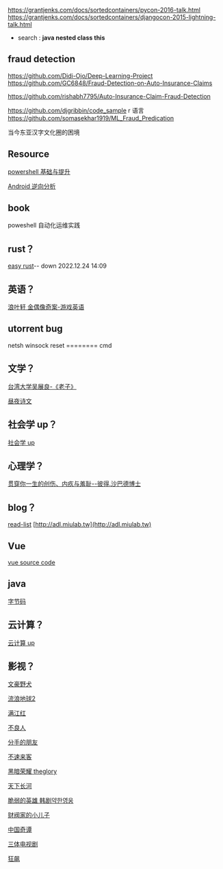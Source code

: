 https://grantjenks.com/docs/sortedcontainers/pycon-2016-talk.html
https://grantjenks.com/docs/sortedcontainers/djangocon-2015-lightning-talk.html

- search :
  **java nested class this**

## fraud detection

https://github.com/Didi-Ojo/Deep-Learning-Project
https://github.com/GC6848/Fraud-Detection-on-Auto-Insurance-Claims

https://github.com/rishabh7795/Auto-Insurance-Claim-Fraud-Detection

https://github.com/djgribbin/code_sample r 语言
https://github.com/somasekhar1919/ML_Fraud_Predication

当今东亚汉字文化圈的困境

## Resource

[powershell 基础与提升]()

[Android 逆向分析]()

## book

poweshell 自动化运维实践

## rust？

[easy rust](https://www.bilibili.com/video/BV1Ve4y1i7X1)-- down 2022.12.24 14:09

## 英语？

[浪叶轩 金偶像奇案-游戏英语](https://www.bilibili.com/video/BV1yG411L7LS)

## utorrent bug

netsh winsock reset ======== cmd

## 文学？
[台湾大学吴展良-《老子》]()

[昼夜诗文](https://www.bilibili.com/video/BV1PP4y1y7Cc)

## 社会学 up？

[社会学 up](https://space.bilibili.com/382835700)

## 心理学？

[贯穿你一生的创伤、内疚与羞耻--彼得.沙巴德博士](https://www.bilibili.com/video/BV1K84y157Nq)

## blog？

[read-list](http://www.grantjenks.com/docs/sortedcontainers/sf-python-2015-lightning-talk.html)
[http://adl.miulab.tw](http://adl.miulab.tw)

## Vue

[vue source code ](https://www.bilibili.com/video/BV1Rd4y1a7vQz3W2Q)

## java

[字节码](https://blog.csdn.net/MaoTongBin/article/details/128887524)

## 云计算？

[云计算 up](https://space.bilibili.com/471764841)

## 影视？

[文豪野犬]()

[流浪地球2]()

[满江红]()

[不良人]()

[分手的朋友]()

[不速来客]()

[黑暗荣耀 theglory]()

[天下长河]()

[脆弱的英雄 韩剧약한영웅]()

[财阀家的小儿子]()

[中国奇谭]()

[三体电视剧]()

[狂飙]()
